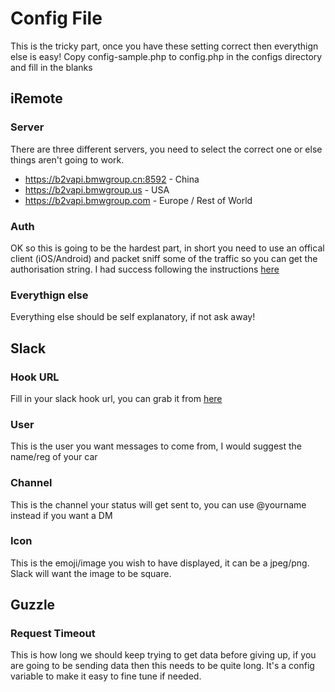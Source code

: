 # Config File
This is the tricky part, once you have these setting correct then everythign else is easy!
Copy config-sample.php to config.php in the configs directory and fill in the blanks
	
## iRemote	
### Server
There are three different servers, you need to select the correct one or else things aren't going to work.
* https://b2vapi.bmwgroup.cn:8592 - China
* https://b2vapi.bmwgroup.us - USA
* https://b2vapi.bmwgroup.com - Europe / Rest of World

### Auth
OK so this is going to be the hardest part, in short you need to use an offical client (iOS/Android) and packet sniff some of the traffic so you can get the authorisation string. I had success following the instructions [here](https://shkspr.mobi/blog/2015/11/reverse-engineering-the-bmw-i3-api/)

### Everythign else
Everything else should be self explanatory, if not ask away!


## Slack

### Hook URL
Fill in your slack hook url, you can grab it from [here](https://api.slack.com/tokens)

### User
This is the user you want messages to come from, I would suggest the name/reg of your car

### Channel
This is the channel your status will get sent to, you can use @yourname instead if you want a DM

### Icon
This is the emoji/image you wish to have displayed, it can be a jpeg/png. Slack will want the image to be square.


## Guzzle

### Request Timeout
This is how long we should keep trying to get data before giving up, if you are going to be sending data then this needs to be quite long.
It's a config variable to make it easy to fine tune if needed.